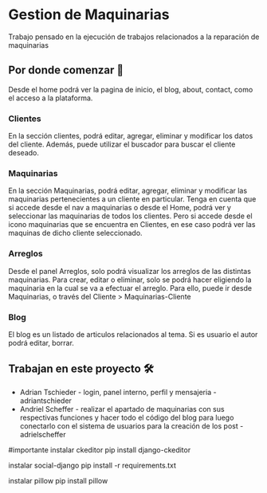 # Gestion de Maquinarias
Trabajo pensado en la ejecución de trabajos relacionados a la reparación de maquinarias

## Por donde comenzar 🚀
Desde el home podrá ver la pagina de inicio, el blog, about, contact, como el acceso a la plataforma.
### Clientes
En la sección clientes, podrá editar, agregar, eliminar y modificar los datos del cliente. Además, puede utilizar el buscador
para buscar el cliente deseado.

### Maquinarias
En la sección Maquinarias, podrá editar, agregar, eliminar y modificar las maquinarias pertenecientes a un cliente en particular.
Tenga en cuenta que si accede desde el nav a maquinarias o desde el Home, podrá ver y seleccionar las maquinarias de todos los clientes. 
Pero si accede desde el icono maquinarias que se encuentra en Clientes, en ese caso podrá ver las maquinas de dicho cliente seleccionado.

### Arreglos

Desde el panel Arreglos, solo podrá visualizar los arreglos de las distintas maquinarias. Para crear, editar o eliminar, solo se podrá hacer eligiendo
la maquinaria en la cual se va a efectuar el arreglo. Para ello, puede ir desde Maquinarias, o través del Cliente > Maquinarias-Cliente

### Blog

El blog es un listado de articulos relacionados al tema. Si es usuario el autor podrá editar, borrar.
## Trabajan en este proyecto 🛠️
* Adrian Tschieder - login, panel interno, perfil y mensajeria - adriantschieder
* Andriel Scheffer - realizar el apartado de maquinarias con sus respectivas funciones y hacer todo el código del blog para luego conectarlo con el sistema de usuarios para la creación de los post - adrielscheffer

#importante
instalar ckeditor
pip install django-ckeditor

instalar social-django 
pip install -r requirements.txt

instalar pillow
pip install pillow


